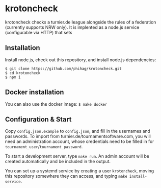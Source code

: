 # krotoncheck

krotoncheck checks a turnier.de league alongside the rules of a federation (currently supports NRW only). It is implented as a node.js service (configurable via HTTP) that sets

## Installation

Install node.js, check out this repository, and install node.js dependencies:
```
$ git clone https://github.com/phihag/krotoncheck.git
$ cd krotoncheck
$ npm i
```

## Docker installation

You can also use the docker image:
`
$ make docker
`

## Configuration & Start

Copy `config.json.example` to `config.json`, and fill in the usernames and passwords. To import from turnier.de/tournamentsoftware.com, you will need an administration account, whose credentials need to be filled in for `tournament_user`/`tournament_password`.

To start a development server, type `make run`. An admin account will be created automatically and be included in the output.

You can set up a systemd service by creating a user `krotoncheck`, moving this repository somewhere they can access, and typing `make install-service`.
